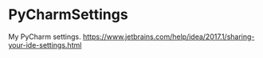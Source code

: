 # PyCharmSettings
My PyCharm settings.
https://www.jetbrains.com/help/idea/2017.1/sharing-your-ide-settings.html
